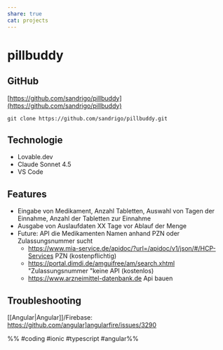 ```yaml
---
share: true
cat: projects
---
```

# pillbuddy

## GitHub

[https://github.com/sandrigo/pillbuddy](https://github.com/sandrigo/pillbuddy)

```
git clone https://github.com/sandrigo/pillbuddy.git
```


## Technologie
- Lovable.dev
- Claude Sonnet 4.5
- VS Code

## Features
- Eingabe von Medikament, Anzahl Tabletten, Auswahl von Tagen der Einnahme, Anzahl der Tabletten zur Einnahme
- Ausgabe von Auslaufdaten XX Tage vor Ablauf der Menge
- Future: API die Medikamenten Namen anhand PZN oder Zulassungsnummer sucht
	- https://www.mia-service.de/apidoc/?url=/apidoc/v1/json/#/HCP-Services PZN (kostenpflichtig)
	- https://portal.dimdi.de/amguifree/am/search.xhtml "Zulassungsnummer "keine API (kostenlos)
	- https://www.arzneimittel-datenbank.de Api bauen



## Troubleshooting
[[Angular|Angular]]/Firebase: https://github.com/angular]angularfire/issues/3290



%% #coding #ionic #typescript  #angular%% 
